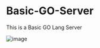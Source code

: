 # Basic-GO-Server
This is a Basic GO Lang Server

![image](https://github.com/MainakRepositor/Basic-GO-Server/assets/64016811/bd88e831-55c3-4360-96aa-c7125a0b6a4c)
